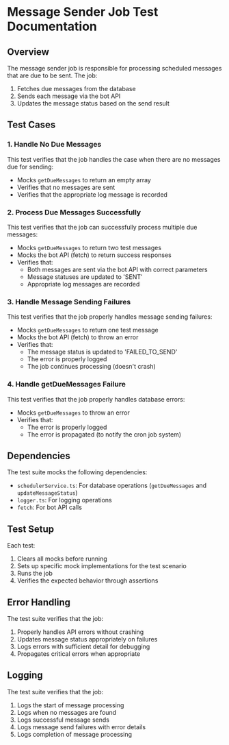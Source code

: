 # Message Sender Job Test Documentation

## Overview

The message sender job is responsible for processing scheduled messages that are due to be sent. The job:
1. Fetches due messages from the database
2. Sends each message via the bot API
3. Updates the message status based on the send result

## Test Cases

### 1. Handle No Due Messages

This test verifies that the job handles the case when there are no messages due for sending:
- Mocks `getDueMessages` to return an empty array
- Verifies that no messages are sent
- Verifies that the appropriate log message is recorded

### 2. Process Due Messages Successfully

This test verifies that the job can successfully process multiple due messages:
- Mocks `getDueMessages` to return two test messages
- Mocks the bot API (fetch) to return success responses
- Verifies that:
  - Both messages are sent via the bot API with correct parameters
  - Message statuses are updated to 'SENT'
  - Appropriate log messages are recorded

### 3. Handle Message Sending Failures

This test verifies that the job properly handles message sending failures:
- Mocks `getDueMessages` to return one test message
- Mocks the bot API (fetch) to throw an error
- Verifies that:
  - The message status is updated to 'FAILED_TO_SEND'
  - The error is properly logged
  - The job continues processing (doesn't crash)

### 4. Handle getDueMessages Failure

This test verifies that the job properly handles database errors:
- Mocks `getDueMessages` to throw an error
- Verifies that:
  - The error is properly logged
  - The error is propagated (to notify the cron job system)

## Dependencies

The test suite mocks the following dependencies:
- `schedulerService.ts`: For database operations (`getDueMessages` and `updateMessageStatus`)
- `logger.ts`: For logging operations
- `fetch`: For bot API calls

## Test Setup

Each test:
1. Clears all mocks before running
2. Sets up specific mock implementations for the test scenario
3. Runs the job
4. Verifies the expected behavior through assertions

## Error Handling

The test suite verifies that the job:
1. Properly handles API errors without crashing
2. Updates message status appropriately on failures
3. Logs errors with sufficient detail for debugging
4. Propagates critical errors when appropriate

## Logging

The test suite verifies that the job:
1. Logs the start of message processing
2. Logs when no messages are found
3. Logs successful message sends
4. Logs message send failures with error details
5. Logs completion of message processing 